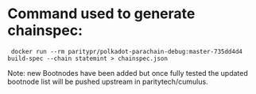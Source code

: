 # Command used to generate chainspec:

     docker run --rm paritypr/polkadot-parachain-debug:master-735dd4d4 build-spec --chain statemint > chainspec.json

Note: new Bootnodes have been added but once fully tested the updated bootnode list will be pushed upstream in paritytech/cumulus.